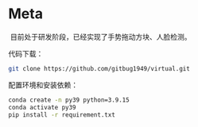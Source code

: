 
# Meta

​	目前处于研发阶段，已经实现了手势拖动方块、人脸检测。

代码下载：

```bash
git clone https://github.com/gitbug1949/virtual.git
```

配置环境和安装依赖：

```bash
conda create -n py39 python=3.9.15
conda activate py39
pip install -r requirement.txt
```